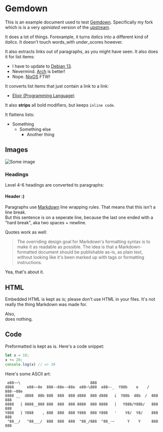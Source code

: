 # Gemdown

This is an example document used to test [Gemdown](https://git.dupunkto.org/~robin/libre0b11/gemdown). Specifically my fork which is is a very *opiniated* version of the [upstream](https://github.com/audiodude/gemdown).

It does a lot of things. Forexample, it turns _italics_ into a different kind of *italics*. It doesn't touch words_with under_scores however.

It also extracts links out of paragraphs, as you might have seen. It also does it for list items:

- I have to update to [Debian 13](https://debian.org).
- Nevermind. [Arch](https://archlinux.org) is better!
- Nope. [NixOS](https://nixorg.org) FTW!

It converts list items that just contain a link to a link:

- [Elixir (Programming Language)](https://elixir-lang.org)

It also **strips** all bold modifiers, but keeps `inline code`.

It flattens lists:

- Something
    - Something else
        - Another thing

## Images

![Some image](/image.jpg)

### Headings

Level 4-6 headings are converted to paragraphs:

#### Header :)

Paragraphs use [Markdown](https://daringfireball.net/projects/markdown/) line wrapping rules.
That means that this isn't a line break.  
But this sentence is on a seperate line, because the last one ended with a "hard break", aka two spaces + newline.

Quotes work as well:

> The overriding design goal for Markdown's
> formatting syntax is to make it as readable 
> as possible. The idea is that a
> Markdown-formatted document should be
> publishable as-is, as plain text, without 
> looking like it's been marked up with tags
> or formatting instructions.

Yea, that's about it.

## HTML

<span>Embedded HTML</span> is kept as is; please don't use HTML in your files. It's not really the thing Markdown was made for.

Also,<br> does nothing.

## Code

Preformatted is kept as is. Here's a code snippet:

```javascript
let x = 10;
x += 20;
console.log(x) // => 30
```

Here's some ASCII art:

```The word "Gemdown", styled in bold letters.
 e88~~\                                888                                  
d888      e88~~8e  888-~88e-~88e  e88~\888  e88~-_  Y88b    e    / 888-~88e 
8888 __  d888  88b 888  888  888 d888  888 d888   i  Y88b  d8b  /  888  888 
8888   | 8888__888 888  888  888 8888  888 8888   |   Y888/Y88b/   888  888 
Y888   | Y888    , 888  888  888 Y888  888 Y888   '    Y8/  Y8/    888  888 
 "88__/   "88___/  888  888  888  "88_/888  "88_-~      Y    Y     888  888 
```

